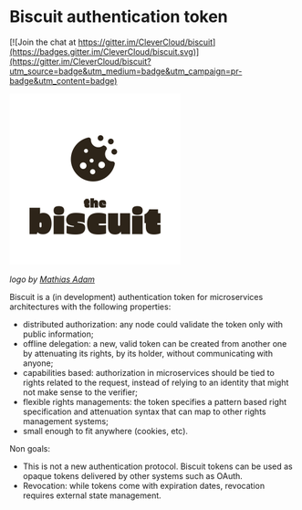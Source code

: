 # Biscuit authentication token

[![Join the chat at https://gitter.im/CleverCloud/biscuit](https://badges.gitter.im/CleverCloud/biscuit.svg)](https://gitter.im/CleverCloud/biscuit?utm_source=badge&utm_medium=badge&utm_campaign=pr-badge&utm_content=badge)

<img src="https://raw.githubusercontent.com/CleverCloud/biscuit/master/assets/brown.png" width="300">

*logo by [Mathias Adam](http://www.madgraphism.com/)*

Biscuit is a (in development) authentication token for microservices
architectures with the following properties:

- distributed authorization: any node could validate the token only with public
  information;
- offline delegation: a new, valid token can be created from another one by
  attenuating its rights, by its holder, without communicating with anyone;
- capabilities based: authorization in microservices should be tied to rights
  related to the request, instead of relying to an identity that might not make
  sense to the verifier;
- flexible rights managements: the token specifies a pattern based right
  specification and attenuation syntax that can map to other rights management
  systems;
- small enough to fit anywhere (cookies, etc).

Non goals:
- This is not a new authentication protocol. Biscuit tokens can be used as
  opaque tokens delivered by other systems such as OAuth.
- Revocation: while tokens come with expiration dates, revocation requires
  external state management.
